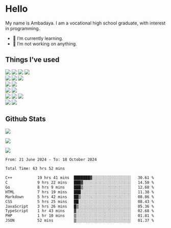# Hello

My name is Ambadaya. I am a vocational high school graduate, with interest in programming.

- 🌱 I’m currently learning.
- 🔭 I’m not working on anything.

## Things I've used
<p>
  <img src="https://img.shields.io/badge/HTML5-E34F26?style=for-the-badge&logo=html5&logoColor=white" />
  <img src="https://img.shields.io/badge/CSS-1572B6?style=for-the-badge&logo=css3&logoColor=white" />
  <img src="https://img.shields.io/badge/JavaScript-323330?style=for-the-badge&logo=javascript&logoColor=F7DF1E" />
  <img src="https://img.shields.io/badge/C%23-5C2D91?style=for-the-badge&logo=csharp&logoColor=white" />
  <br />
  <img src="https://img.shields.io/badge/Express%20js-000000?style=for-the-badge&logo=express&logoColor=white" />
  <img src="https://img.shields.io/badge/Jest-C21325?style=for-the-badge&logo=jest&logoColor=white" />
  <img src="https://img.shields.io/badge/React-61DAFB?logo=react&logoColor=000&style=for-the-badge">
  <br />
  <img src="https://img.shields.io/badge/Sass-CC6699?style=for-the-badge&logo=sass&logoColor=white" />
  <img src="https://img.shields.io/badge/Tailwind%20CSS-06B6D4?logo=tailwindcss&logoColor=fff&style=for-the-badge" />
  <br />
  <img src="https://img.shields.io/badge/SQL%20Server-CC2927?style=for-the-badge&logo=microsoft%20sql%20server&logoColor=white" />
  <img src="https://img.shields.io/badge/Apache-D22128?style=for-the-badge&logo=Apache&logoColor=white" />
  <br />
  <img src="https://img.shields.io/badge/Node%20js-339933?style=for-the-badge&logo=nodedotjs&logoColor=white" />
  <img src="https://img.shields.io/badge/pnpm-yellow?style=for-the-badge&logo=pnpm&logoColor=white" />
  <img src="https://img.shields.io/badge/GIT-E44C30?style=for-the-badge&logo=git&logoColor=white" />
  <br />
  <img src="https://img.shields.io/badge/VSCode-0078D4?style=for-the-badge&logo=visual%20studio%20code&logoColor=white" />
  <img src="https://img.shields.io/badge/Visual_Studio-5C2D91?style=for-the-badge&logo=visual%20studio&logoColor=white" />
</p>

## Github Stats
![](https://komarev.com/ghpvc/?username=vorkey&color=41B883&style=for-the-badge)

![](https://github-readme-stats.vercel.app/api?username=vorkey&show_icons=true&theme=vue-dark&include_all_commits=true&count_private=true)

![](https://github-readme-stats.vercel.app/api/top-langs/?username=vorkey&theme=vue-dark&count_private=true&langs_count=6&size_weight=0.75&count_weight=0.25&layout=compact)

<!-- 
- 👯 I’m looking to collaborate on ... 
- 🤔 I’m looking for help with ...
- 💬 Ask me about ...
- 📫 How to reach me: ...
- 😄 Pronouns: ...
- ⚡ Fun fact: ... -->

<!--START_SECTION:waka-->

```txt
From: 21 June 2024 - To: 18 October 2024

Total Time: 63 hrs 52 mins

C++           19 hrs 41 mins  ███████▓░░░░░░░░░░░░░░░░░   30.61 %
C             9 hrs 22 mins   ███▓░░░░░░░░░░░░░░░░░░░░░   14.58 %
Go            8 hrs 9 mins    ███▒░░░░░░░░░░░░░░░░░░░░░   12.68 %
HTML          7 hrs 19 mins   ███░░░░░░░░░░░░░░░░░░░░░░   11.38 %
Markdown      5 hrs 42 mins   ██▒░░░░░░░░░░░░░░░░░░░░░░   08.86 %
CSS           5 hrs 25 mins   ██░░░░░░░░░░░░░░░░░░░░░░░   08.43 %
JavaScript    3 hrs 26 mins   █▒░░░░░░░░░░░░░░░░░░░░░░░   05.36 %
TypeScript    1 hr 43 mins    ▓░░░░░░░░░░░░░░░░░░░░░░░░   02.68 %
PHP           1 hr 10 mins    ▒░░░░░░░░░░░░░░░░░░░░░░░░   01.81 %
JSON          52 mins         ▒░░░░░░░░░░░░░░░░░░░░░░░░   01.37 %
```

<!--END_SECTION:waka-->

